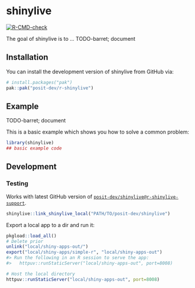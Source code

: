 
# shinylive

<!-- badges: start -->
[![R-CMD-check](https://github.com/posit-dev/r-shinylive/actions/workflows/R-CMD-check.yaml/badge.svg)](https://github.com/posit-dev/r-shinylive/actions/workflows/R-CMD-check.yaml)
<!-- badges: end -->

The goal of shinylive is to ... TODO-barret; document

## Installation

You can install the development version of shinylive from GitHub via:

``` r
# install.packages("pak")
pak::pak("posit-dev/r-shinylive")
```

## Example

TODO-barret; document

This is a basic example which shows you how to solve a common problem:

``` r
library(shinylive)
## basic example code
```


## Development

### Testing

Works with latest GitHub version of [`posit-dev/shinylive@r-shinylive-support`](https://github.com/posit-dev/shinylive/tree/r-shinylive-support).

```r
shinylive::link_shinylive_local("PATH/TO/posit-dev/shinylive")
```

Export a local app to a dir and run it:

```r
pkgload::load_all()
# Delete prior
unlink("local/shiny-apps-out/")
export("local/shiny-apps/simple-r", "local/shiny-apps-out")
#> Run the following in an R session to serve the app:
#>   httpuv::runStaticServer("local/shiny-apps-out", port=8008)

# Host the local directory
httpuv::runStaticServer("local/shiny-apps-out", port=8008)
```
